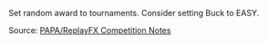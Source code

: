 Set random award to tournaments. Consider setting Buck to EASY.

Source: [PAPA/ReplayFX Competition Notes](https://replayfoundation.org/papa/learning-center/director-guide/game-notes/#GameNotes)
